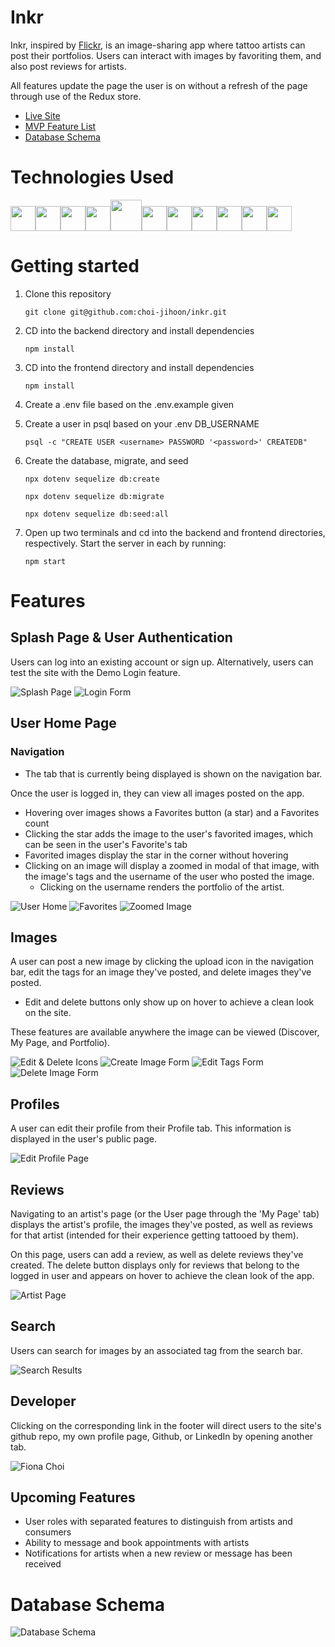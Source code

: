 # Inkr

Inkr, inspired by [Flickr](https://www.flickr.com), is an image-sharing app where tattoo artists can post their portfolios. Users can interact with images by favoriting them, and also post reviews for artists.

All features update the page the user is on without a refresh of the page through use of the Redux store.

- [Live Site](https://inkr.herokuapp.com/)
- [MVP Feature List](https://github.com/choi-jihoon/inkr/wiki/MVP-Feature-List)
- [Database Schema](https://github.com/choi-jihoon/inkr/wiki/Database-Schema)

# Technologies Used
<img  src="https://cdn.jsdelivr.net/gh/devicons/devicon/icons/javascript/javascript-original.svg"  height=40/><img src="https://cdn.jsdelivr.net/gh/devicons/devicon/icons/react/react-original.svg" height=40/><img src="https://cdn.jsdelivr.net/gh/devicons/devicon/icons/redux/redux-original.svg" height=40/><img src="https://cdn.jsdelivr.net/gh/devicons/devicon/icons/nodejs/nodejs-plain-wordmark.svg" height=40/><img src="https://cdn.jsdelivr.net/gh/devicons/devicon/icons/express/express-original-wordmark.svg" height=50/><img  src="https://cdn.jsdelivr.net/gh/devicons/devicon/icons/postgresql/postgresql-original.svg"  height=40/><img  src="https://cdn.jsdelivr.net/gh/devicons/devicon/icons/sequelize/sequelize-original.svg"  height=40/><img  src="https://cdn.jsdelivr.net/gh/devicons/devicon/icons/css3/css3-original.svg"  height=40/><img  src="https://cdn.jsdelivr.net/gh/devicons/devicon/icons/html5/html5-original.svg"  height=40/><img  src="https://cdn.jsdelivr.net/gh/devicons/devicon/icons/git/git-original.svg"  height=40/><img  src="https://cdn.jsdelivr.net/gh/devicons/devicon/icons/vscode/vscode-original.svg"  height=40/>

# Getting started

1. Clone this repository

   ```git clone git@github.com:choi-jihoon/inkr.git```

2. CD into the backend directory and install dependencies

    ```npm install```

3. CD into the frontend directory and install dependencies

    ```npm install```

4.  Create a .env file based on the .env.example given

5.  Create a user in psql based on your .env DB_USERNAME

    ```psql -c "CREATE USER <username> PASSWORD '<password>' CREATEDB"```

6. Create the database, migrate, and seed

    ```npx dotenv sequelize db:create```

    ```npx dotenv sequelize db:migrate```

    ```npx dotenv sequelize db:seed:all```

7. Open up two terminals and cd into the backend and frontend directories, respectively. Start the server in each by running:

	```npm start```


# Features

## Splash Page & User Authentication

Users can log into an existing account or sign up. Alternatively, users can test the site with the Demo Login feature.

![Splash Page](./images/splashpage.JPG)
![Login Form](./images/login.JPG)

## User Home Page

### Navigation
- The tab that is currently being displayed is shown on the navigation bar.

Once the user is logged in, they can view all images posted on the app.
- Hovering over images shows a Favorites button (a star) and a Favorites count
- Clicking the star adds the image to the user's favorited images, which can be seen in the user's Favorite's tab
- Favorited images display the star in the corner without hovering
- Clicking on an image will display a zoomed in modal of that image, with the image's tags and the username of the user who posted the image.
  - Clicking on the username renders the portfolio of the artist.

![User Home](./images/userhome.JPG)
![Favorites](./images/favorites.JPG)
![Zoomed Image](./images/zoomed.JPG)


## Images

A user can post a new image by clicking the upload icon in the navigation bar, edit the tags for an image they've posted, and delete images they've posted.
- Edit and delete buttons only show up on hover to achieve a clean look on the site.

These features are available anywhere the image can be viewed (Discover, My Page, and Portfolio).

![Edit & Delete Icons](./images/editimage.JPG)
![Create Image Form](./images/createimage.JPG)
![Edit Tags Form](./images/edittags.JPG)
![Delete Image Form](./images/deleteimage.JPG)


## Profiles

A user can edit their profile from their Profile tab. This information is displayed in the user's public page.

![Edit Profile Page](./images/profile.JPG)


## Reviews

Navigating to an artist's page (or the User page through the 'My Page' tab) displays the artist's profile, the images they've posted, as well as reviews for that artist (intended for their experience getting tattooed by them).

On this page, users can add a review, as well as delete reviews they've created. The delete button displays only for reviews that belong to the logged in user and appears on hover to achieve the clean look of the app.

![Artist Page](./images/artistpage.JPG)


## Search

Users can search for images by an associated tag from the search bar.

![Search Results](./images/search.JPG)


## Developer

Clicking on the corresponding link in the footer will direct users to the site's github repo, my own profile page, Github, or LinkedIn by opening another tab.

![Fiona Choi](./images/developer.JPG)


## Upcoming Features

- User roles with separated features to distinguish from artists and consumers
- Ability to message and book appointments with artists
- Notifications for artists when a new review or message has been received





# Database Schema
![Database Schema](./images/inkr-db-schema.png)
